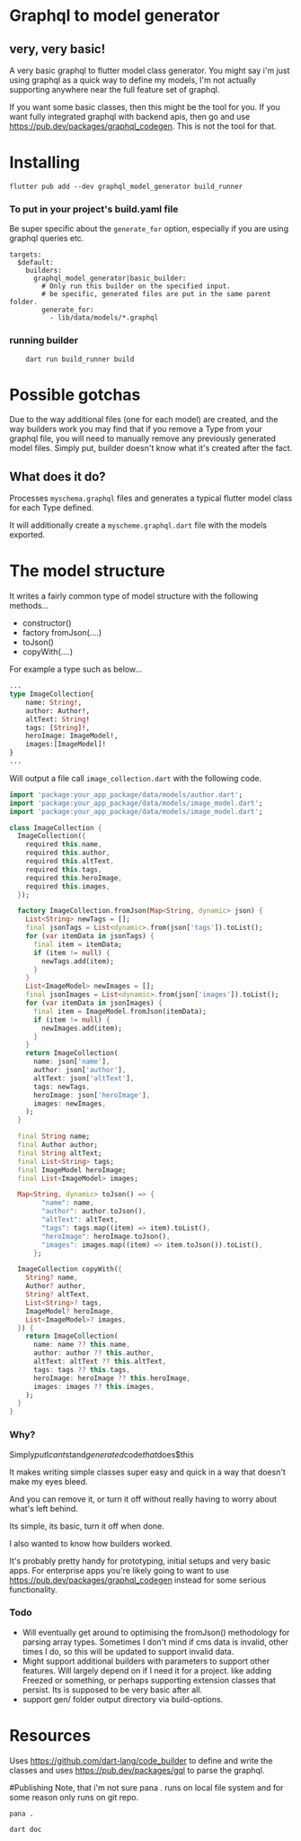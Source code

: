 # Graphql to model generator
## very, very basic!
A very basic graphql to flutter model class generator. You might say i'm just using graphql as a quick way to define my models, I'm not actually supporting anywhere near the full feature set of graphql.

If you want some basic classes, then this might be the tool for you. If you want fully integrated graphql with backend apis, then go and use https://pub.dev/packages/graphql_codegen. This is not the tool for that.

# Installing

```
flutter pub add --dev graphql_model_generator build_runner
```

### To put in your project's build.yaml file

Be super specific about the `generate_for` option, especially if you are
using graphql queries etc.
```
targets:
  $default:
    builders:
      graphql_model_generator|basic_builder:
        # Only run this builder on the specified input.
        # be specific, generated files are put in the same parent folder.
        generate_for:
          - lib/data/models/*.graphql
```

### running builder
```
    dart run build_runner build
```

# Possible gotchas

Due to the way additional files (one for each model) are created, and the way builders work you may find that if you remove a Type from your graphql file, you will need to manually remove any previously generated model files. Simply put, builder doesn't know what it's created after the fact.

## What does it do?
Processes `myschema.graphql` files and generates a typical flutter model class for each Type defined.

It will additionally create a `myscheme.graphql.dart` file with the models exported.

# The model structure
It writes a fairly common type of model structure with the following methods...

* constructor()
* factory fromJson(....)
* toJson()
* copyWith(....)

For example a type such as below...
```graphql
...
type ImageCollection{
    name: String!,
    author: Author!,
    altText: String!
    tags: [String]!,
    heroImage: ImageModel!,
    images:[ImageModel]!
}
...
```
Will output a file call `image_collection.dart` with the following code.
```dart
import 'package:your_app_package/data/models/author.dart';
import 'package:your_app_package/data/models/image_model.dart';
import 'package:your_app_package/data/models/image_model.dart';

class ImageCollection {
  ImageCollection({
    required this.name,
    required this.author,
    required this.altText,
    required this.tags,
    required this.heroImage,
    required this.images,
  });

  factory ImageCollection.fromJson(Map<String, dynamic> json) {
    List<String> newTags = [];
    final jsonTags = List<dynamic>.from(json['tags']).toList();
    for (var itemData in jsonTags) {
      final item = itemData;
      if (item != null) {
        newTags.add(item);
      }
    }
    List<ImageModel> newImages = [];
    final jsonImages = List<dynamic>.from(json['images']).toList();
    for (var itemData in jsonImages) {
      final item = ImageModel.fromJson(itemData);
      if (item != null) {
        newImages.add(item);
      }
    }
    return ImageCollection(
      name: json['name'],
      author: json['author'],
      altText: json['altText'],
      tags: newTags,
      heroImage: json['heroImage'],
      images: newImages,
    );
  }

  final String name;
  final Author author;
  final String altText;
  final List<String> tags;
  final ImageModel heroImage;
  final List<ImageModel> images;

  Map<String, dynamic> toJson() => {
        "name": name,
        "author": author.toJson(),
        "altText": altText,
        "tags": tags.map((item) => item).toList(),
        "heroImage": heroImage.toJson(),
        "images": images.map((item) => item.toJson()).toList(),
      };

  ImageCollection copyWith({
    String? name,
    Author? author,
    String? altText,
    List<String>? tags,
    ImageModel? heroImage,
    List<ImageModel>? images,
  }) {
    return ImageCollection(
      name: name ?? this.name,
      author: author ?? this.author,
      altText: altText ?? this.altText,
      tags: tags ?? this.tags,
      heroImage: heroImage ?? this.heroImage,
      images: images ?? this.images,
    );
  }
}

```

### Why?
Simply$put$I$cant$stand$generated$code$that$does$this

It makes writing simple classes super easy and quick in a way that doesn't make my eyes bleed.

And you can remove it, or turn it off without really having to worry about what's left behind.

Its simple, its basic, turn it off when done.

I also wanted to know how builders worked.

It's probably pretty handy for prototyping, initial setups and very basic apps. For enterprise apps you're likely going to want to use https://pub.dev/packages/graphql_codegen instead for some serious functionality.

### Todo
* Will eventually get around to optimising the fromJson() methodology for parsing array types. Sometimes I don't mind if cms data is invalid, other times I do, so this will be updated to support invalid data.
* Might support additional builders with parameters to support other features. Will largely depend on if I need it for a project. like adding Freezed or something, or perhaps supporting extension classes that persist. Its is supposed to be very basic after all.
* support gen/ folder output directory via build-options.

# Resources
Uses https://github.com/dart-lang/code_builder to define and write the classes and uses https://pub.dev/packages/gql to parse the graphql.


#Publishing
Note, that i'm not sure pana . runs on local file system and for some reason only runs on git repo.
```
pana .
```
```
dart doc
```